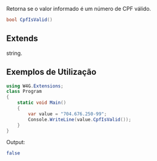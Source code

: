 Retorna se o valor informado é um número de CPF válido.

```csharp
bool CpfIsValid()
```

## Extends
string.

## Exemplos de Utilização

```csharp
using W4G.Extensions;
class Program
{
    static void Main()
    {
        var value = "704.676.250-99";
        Console.WriteLine(value.CpfIsValid());
    }
}
```

Output:
```bash
false
```